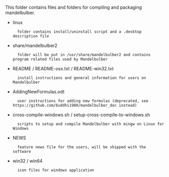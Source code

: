 This folder contains files and folders for compiling and packaging mandelbulber.

- linux

		folder contains install/uninstall script and a .desktop description file

- share/mandelbulber2

		folder will be put in /usr/share/mandelbulber2 and contains program related files used by Mandelbulber

- README / README-osx.txt / README-win32.txt

		install instructions and general information for users on Mandelbulber

- AddingNewFormulas.odt

		user instructions for adding new formulas (deprecated, see https://github.com/buddhi1980/mandelbulber_doc instead)

- cross-compile-windows.sh / setup-cross-compile-to-windows.sh

		scripts to setup and compile Mandelbulber with mingw on Linux for Windows

- NEWS

		feature news file for the users, will be shipped with the software

- win32 / win64

		icon files for windows application
